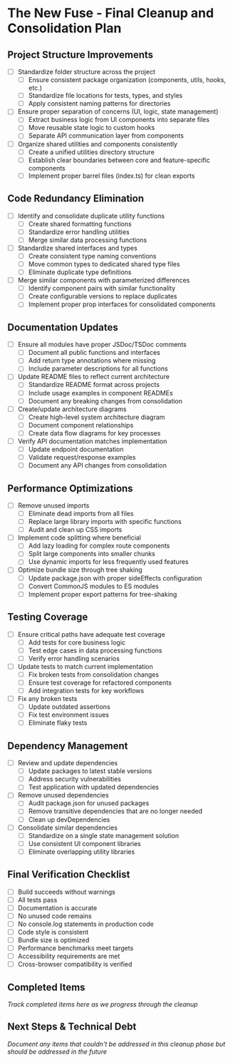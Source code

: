 # The New Fuse - Final Cleanup and Consolidation Plan

## Project Structure Improvements
- [ ] Standardize folder structure across the project
  - [ ] Ensure consistent package organization (components, utils, hooks, etc.)
  - [ ] Standardize file locations for tests, types, and styles
  - [ ] Apply consistent naming patterns for directories
- [ ] Ensure proper separation of concerns (UI, logic, state management)
  - [ ] Extract business logic from UI components into separate files
  - [ ] Move reusable state logic to custom hooks
  - [ ] Separate API communication layer from components
- [ ] Organize shared utilities and components consistently
  - [ ] Create a unified utilities directory structure
  - [ ] Establish clear boundaries between core and feature-specific components
  - [ ] Implement proper barrel files (index.ts) for clean exports

## Code Redundancy Elimination
- [ ] Identify and consolidate duplicate utility functions
  - [ ] Create shared formatting functions
  - [ ] Standardize error handling utilities
  - [ ] Merge similar data processing functions
- [ ] Standardize shared interfaces and types
  - [ ] Create consistent type naming conventions
  - [ ] Move common types to dedicated shared type files
  - [ ] Eliminate duplicate type definitions
- [ ] Merge similar components with parameterized differences
  - [ ] Identify component pairs with similar functionality
  - [ ] Create configurable versions to replace duplicates
  - [ ] Implement proper prop interfaces for consolidated components

## Documentation Updates
- [ ] Ensure all modules have proper JSDoc/TSDoc comments
  - [ ] Document all public functions and interfaces
  - [ ] Add return type annotations where missing
  - [ ] Include parameter descriptions for all functions
- [ ] Update README files to reflect current architecture
  - [ ] Standardize README format across projects
  - [ ] Include usage examples in component READMEs
  - [ ] Document any breaking changes from consolidation
- [ ] Create/update architecture diagrams
  - [ ] Create high-level system architecture diagram
  - [ ] Document component relationships
  - [ ] Create data flow diagrams for key processes
- [ ] Verify API documentation matches implementation
  - [ ] Update endpoint documentation
  - [ ] Validate request/response examples
  - [ ] Document any API changes from consolidation

## Performance Optimizations
- [ ] Remove unused imports
  - [ ] Eliminate dead imports from all files
  - [ ] Replace large library imports with specific functions
  - [ ] Audit and clean up CSS imports
- [ ] Implement code splitting where beneficial
  - [ ] Add lazy loading for complex route components
  - [ ] Split large components into smaller chunks
  - [ ] Use dynamic imports for less frequently used features
- [ ] Optimize bundle size through tree shaking
  - [ ] Update package.json with proper sideEffects configuration
  - [ ] Convert CommonJS modules to ES modules
  - [ ] Implement proper export patterns for tree-shaking

## Testing Coverage
- [ ] Ensure critical paths have adequate test coverage
  - [ ] Add tests for core business logic
  - [ ] Test edge cases in data processing functions
  - [ ] Verify error handling scenarios
- [ ] Update tests to match current implementation
  - [ ] Fix broken tests from consolidation changes
  - [ ] Ensure test coverage for refactored components
  - [ ] Add integration tests for key workflows
- [ ] Fix any broken tests
  - [ ] Update outdated assertions
  - [ ] Fix test environment issues
  - [ ] Eliminate flaky tests

## Dependency Management
- [ ] Review and update dependencies
  - [ ] Update packages to latest stable versions
  - [ ] Address security vulnerabilities
  - [ ] Test application with updated dependencies
- [ ] Remove unused dependencies
  - [ ] Audit package.json for unused packages
  - [ ] Remove transitive dependencies that are no longer needed
  - [ ] Clean up devDependencies
- [ ] Consolidate similar dependencies
  - [ ] Standardize on a single state management solution
  - [ ] Use consistent UI component libraries
  - [ ] Eliminate overlapping utility libraries

## Final Verification Checklist
- [ ] Build succeeds without warnings
- [ ] All tests pass
- [ ] Documentation is accurate
- [ ] No unused code remains
- [ ] No console.log statements in production code
- [ ] Code style is consistent
- [ ] Bundle size is optimized
- [ ] Performance benchmarks meet targets
- [ ] Accessibility requirements are met
- [ ] Cross-browser compatibility is verified

## Completed Items
*Track completed items here as we progress through the cleanup*

## Next Steps & Technical Debt
*Document any items that couldn't be addressed in this cleanup phase but should be addressed in the future*
